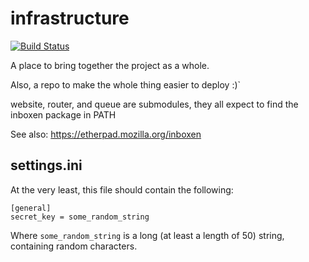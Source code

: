 infrastructure
==============

[![Build Status](https://travis-ci.org/Inboxen/infrastructure.svg?branch=master)](https://travis-ci.org/Inboxen/infrastructure)

A place to bring together the project as a whole.

Also, a repo to make the whole thing easier to deploy :)`

website, router, and queue are submodules, they all expect to find the inboxen
package in PATH

See also: https://etherpad.mozilla.org/inboxen

settings.ini
-----------

At the very least, this file should contain the following:

```
[general]
secret_key = some_random_string
```

Where `some_random_string` is a long (at least a length of 50) string,
containing random characters.
